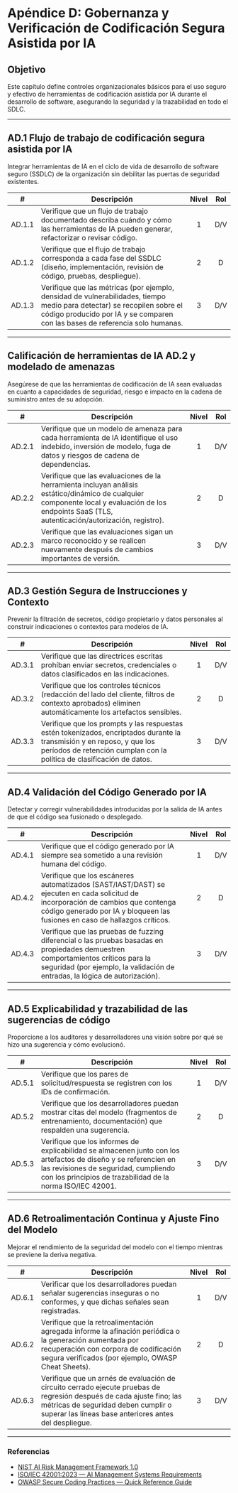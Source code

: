 # Apéndice D: Gobernanza y Verificación de Codificación Segura Asistida por IA

## Objetivo

Este capítulo define controles organizacionales básicos para el uso seguro y efectivo de herramientas de codificación asistida por IA durante el desarrollo de software, asegurando la seguridad y la trazabilidad en todo el SDLC.

---

## AD.1 Flujo de trabajo de codificación segura asistida por IA

Integrar herramientas de IA en el ciclo de vida de desarrollo de software seguro (SSDLC) de la organización sin debilitar las puertas de seguridad existentes.

|   #    | Descripción                                                                                                                                                                                              | Nivel | Rol |
| :----: | -------------------------------------------------------------------------------------------------------------------------------------------------------------------------------------------------------- | :---: | :-: |
| AD.1.1 | Verifique que un flujo de trabajo documentado describa cuándo y cómo las herramientas de IA pueden generar, refactorizar o revisar código.                                                               |   1   | D/V |
| AD.1.2 | Verifique que el flujo de trabajo corresponda a cada fase del SSDLC (diseño, implementación, revisión de código, pruebas, despliegue).                                                                   |   2   |  D  |
| AD.1.3 | Verifique que las métricas (por ejemplo, densidad de vulnerabilidades, tiempo medio para detectar) se recopilen sobre el código producido por IA y se comparen con las bases de referencia solo humanas. |   3   | D/V |

---

## Calificación de herramientas de IA AD.2 y modelado de amenazas

Asegúrese de que las herramientas de codificación de IA sean evaluadas en cuanto a capacidades de seguridad, riesgo e impacto en la cadena de suministro antes de su adopción.

|   #    | Descripción                                                                                                                                                                                        | Nivel | Rol |
| :----: | -------------------------------------------------------------------------------------------------------------------------------------------------------------------------------------------------- | :---: | :-: |
| AD.2.1 | Verifique que un modelo de amenaza para cada herramienta de IA identifique el uso indebido, inversión de modelo, fuga de datos y riesgos de cadena de dependencias.                                |   1   | D/V |
| AD.2.2 | Verifique que las evaluaciones de la herramienta incluyan análisis estático/dinámico de cualquier componente local y evaluación de los endpoints SaaS (TLS, autenticación/autorización, registro). |   2   |  D  |
| AD.2.3 | Verifique que las evaluaciones sigan un marco reconocido y se realicen nuevamente después de cambios importantes de versión.                                                                       |   3   | D/V |

---

## AD.3 Gestión Segura de Instrucciones y Contexto

Prevenir la filtración de secretos, código propietario y datos personales al construir indicaciones o contextos para modelos de IA.

|   #    | Descripción                                                                                                                                                                                      | Nivel | Rol |
| :----: | ------------------------------------------------------------------------------------------------------------------------------------------------------------------------------------------------ | :---: | :-: |
| AD.3.1 | Verifique que las directrices escritas prohíban enviar secretos, credenciales o datos clasificados en las indicaciones.                                                                          |   1   | D/V |
| AD.3.2 | Verifique que los controles técnicos (redacción del lado del cliente, filtros de contexto aprobados) eliminen automáticamente los artefactos sensibles.                                          |   2   |  D  |
| AD.3.3 | Verifique que los prompts y las respuestas estén tokenizados, encriptados durante la transmisión y en reposo, y que los períodos de retención cumplan con la política de clasificación de datos. |   3   | D/V |

---

## AD.4 Validación del Código Generado por IA

Detectar y corregir vulnerabilidades introducidas por la salida de IA antes de que el código sea fusionado o desplegado.

|   #    | Descripción                                                                                                                                                                                                      | Nivel | Rol |
| :----: | ---------------------------------------------------------------------------------------------------------------------------------------------------------------------------------------------------------------- | :---: | :-: |
| AD.4.1 | Verifique que el código generado por IA siempre sea sometido a una revisión humana del código.                                                                                                                   |   1   | D/V |
| AD.4.2 | Verifique que los escáneres automatizados (SAST/IAST/DAST) se ejecuten en cada solicitud de incorporación de cambios que contenga código generado por IA y bloqueen las fusiones en caso de hallazgos críticos.  |   2   |  D  |
| AD.4.3 | Verifique que las pruebas de fuzzing diferencial o las pruebas basadas en propiedades demuestren comportamientos críticos para la seguridad (por ejemplo, la validación de entradas, la lógica de autorización). |   3   | D/V |

---

## AD.5 Explicabilidad y trazabilidad de las sugerencias de código

Proporcione a los auditores y desarrolladores una visión sobre por qué se hizo una sugerencia y cómo evolucionó.

|   #    | Descripción                                                                                                                                                                                                            | Nivel | Rol |
| :----: | ---------------------------------------------------------------------------------------------------------------------------------------------------------------------------------------------------------------------- | :---: | :-: |
| AD.5.1 | Verifique que los pares de solicitud/respuesta se registren con los IDs de confirmación.                                                                                                                               |   1   | D/V |
| AD.5.2 | Verifique que los desarrolladores puedan mostrar citas del modelo (fragmentos de entrenamiento, documentación) que respalden una sugerencia.                                                                           |   2   |  D  |
| AD.5.3 | Verifique que los informes de explicabilidad se almacenen junto con los artefactos de diseño y se referencien en las revisiones de seguridad, cumpliendo con los principios de trazabilidad de la norma ISO/IEC 42001. |   3   | D/V |

---

## AD.6 Retroalimentación Continua y Ajuste Fino del Modelo

Mejorar el rendimiento de la seguridad del modelo con el tiempo mientras se previene la deriva negativa.

|   #    | Descripción                                                                                                                                                                                                           | Nivel | Rol |
| :----: | --------------------------------------------------------------------------------------------------------------------------------------------------------------------------------------------------------------------- | :---: | :-: |
| AD.6.1 | Verificar que los desarrolladores puedan señalar sugerencias inseguras o no conformes, y que dichas señales sean registradas.                                                                                         |   1   | D/V |
| AD.6.2 | Verifique que la retroalimentación agregada informe la afinación periódica o la generación aumentada por recuperación con corpora de codificación segura verificados (por ejemplo, OWASP Cheat Sheets).               |   2   |  D  |
| AD.6.3 | Verifique que un arnés de evaluación de circuito cerrado ejecute pruebas de regresión después de cada ajuste fino; las métricas de seguridad deben cumplir o superar las líneas base anteriores antes del despliegue. |   3   | D/V |

---

### Referencias

* [NIST AI Risk Management Framework 1.0](https://nvlpubs.nist.gov/nistpubs/ai/nist.ai.100-1.pdf)
* [ISO/IEC 42001:2023 — AI Management Systems Requirements](https://www.iso.org/standard/81230.html)
* [OWASP Secure Coding Practices — Quick Reference Guide](https://owasp.org/www-project-secure-coding-practices-quick-reference-guide/)

